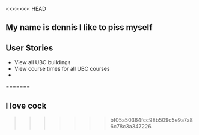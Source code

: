 <<<<<<< HEAD
## My name is dennis I like to piss myself

## User Stories

- View all UBC buildings
- View course times for all UBC courses
-
=======
## I love cock
>>>>>>> bf05a50364fcc98b509c5e9a7a86c78c3a347226
